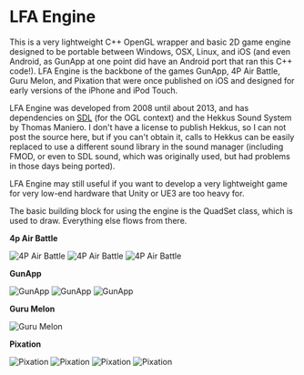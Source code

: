 # LFA Engine
This is a very lightweight C++ OpenGL wrapper and basic 2D game engine designed to be portable between Windows, OSX, Linux, and iOS (and even Android, as GunApp at one point did have an Android port that ran this C++ code!).
LFA Engine is the backbone of the games GunApp, 4P Air Battle, Guru Melon, and Pixation that were once published on iOS and designed for early versions of the iPhone and iPod Touch.   

LFA Engine was developed from 2008 until about 2013, and has dependencies on [SDL](https://libsdl.org/) (for the OGL context) and the Hekkus Sound System by Thomas Maniero.  I don't have a license to publish Hekkus, so I can not post the source here, but if you can't obtain it, calls to Hekkus can be easily replaced to use a different sound library in the sound manager (including FMOD, or even to SDL sound, which was originally used, but had problems in those days being ported).

LFA Engine may still useful if you want to develop a very lightweight game for very low-end hardware that Unity or UE3 are too heavy for.

The basic building block for using the engine is the QuadSet class, which is used to draw.  Everything else flows from there.

**4p Air Battle**

![4P Air Battle](demo/4pAirBattle1.jpg)
![4P Air Battle](demo/4pAirBattle2.jpg)
![4P Air Battle](demo/4pAirBattle3.jpg)

**GunApp**

![GunApp](demo/gunapp01.jpg)
![GunApp](demo/gunapp02.jpg)
![GunApp](demo/gunapp03.jpg)

**Guru Melon**

![Guru Melon](demo/guruMelon01.png)

**Pixation**

![Pixation](demo/Pixation01.png)
![Pixation](demo/Pixation02.png)
![Pixation](demo/Pixation04.png)
![Pixation](demo/Pixation05.png)
